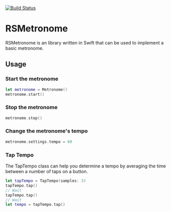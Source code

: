 [![Build Status](https://travis-ci.org/roelspruit/RSMetronome.svg)](https://travis-ci.org/roelspruit/RSMetronome)

# RSMetronome
RSMetronome is an library written in Swift that can be used to implement a basic metronome.

## Usage

### Start the metronome
```Swift
let metronome = Metronome()
metronome.start()
```

### Stop the metronome
```Swift
metronome.stop()
```

### Change the metronome's tempo
```Swift
metronome.settings.tempo = 60
```

### Tap Tempo
The TapTempo class can help you determine a tempo by averaging the time between a number of taps on a button.

```Swift
let tapTempo = TapTempo(samples: 3)
tapTempo.tap()
// Wait
tapTempo.tap()
// Wait
let tempo = tapTempo.tap()
```
